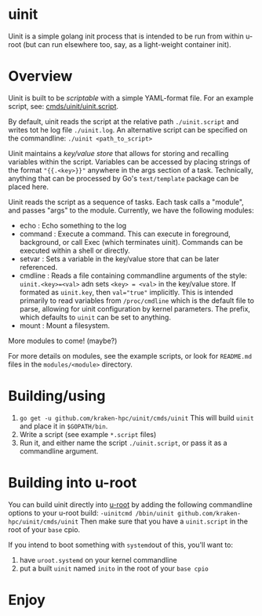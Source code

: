 # uinit

Uinit is a simple golang init process that is intended to be run from within u-root (but can run elsewhere too, say, as a light-weight container init).

# Overview

Uinit is built to be *scriptable* with a simple YAML-format file.  For an example script, see: [cmds/uinit/uinit.script](cmds/uinit/uinit.script).

By default, uinit reads the script at the relative path `./uinit.script` and writes tot he log file `./uinit.log`. An alternative script can be specified on the commandline: `./uinit <path_to_script>`

Uinit maintains a *key/value store* that allows for storing and recalling variables within the script.  Variables can be accessed by placing strings of the format `"{{.<key>}}"` anywhere in the args section of a task.  Technically, anything that can be processed by Go's `text/template` package can be placed here.

Uinit reads the script as a sequence of tasks.  Each task calls a "module", and passes "args" to the module.  Currently, we have the following modules:

- echo : Echo something to the log
- command : Execute a command.  This can execute in foreground, background, or call Exec (which terminates uinit).  Commands can be executed within a shell or directly.
- setvar : Sets a variable in the key/value store that can be later referenced.
- cmdline : Reads a file containing commandline arguments of the style: `uinit.<key>=<val>` adn sets `<key> = <val>` in the key/value store.  If formated as `uinit.key`, then `val="true"` implicitly.  This is intended primarily to read variables from `/proc/cmdline` which is the default file to parse, allowing for uinit configuration by kernel parameters.  The prefix, which defaults to `uinit` can be set to anything.
- mount : Mount a filesystem.

More modules to come! (maybe?)

For more details on modules, see the example scripts, or look for `README.md` files in the `modules/<module>` directory.

# Building/using

1. `go get -u github.com/kraken-hpc/uinit/cmds/uinit`
   This will build `uinit` and place it in `$GOPATH/bin`.
2. Write a script (see example `*.script` files)
3. Run it, and either name the script `./uinit.script`, or pass it as a commandline argument.

# Building into u-root

You can build uinit directly into [u-root](https://github.com/u-root/u-root) by adding the following commandline options to your u-root build:
`-uinitcmd /bbin/uinit github.com/kraken-hpc/uinit/cmds/uinit`
Then make sure that you have a `uinit.script` in the root of your `base` cpio.

If you intend to boot something with `systemd`out of this, you'll want to:
1. have `uroot.systemd` on your kernel commandline
2. put a built `uinit` named `inito` in the root of your `base cpio`

# Enjoy
